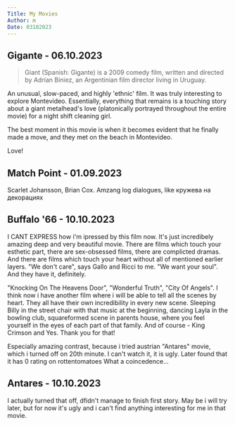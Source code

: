 ```yaml
---
Title: My Movies
Author: m
Date: 03102023
---
```


## Gigante - 06.10.2023

> Giant (Spanish: Gigante) is a 2009 comedy film, written and directed by Adrían Biniez, an Argentinian film director living in Uruguay.

An unusual, slow-paced, and highly 'ethnic' film. It was truly interesting to explore Montevideo. Essentially, everything that remains is a touching story about a giant metalhead's love (platonically portrayed throughout the entire movie) for a night shift cleaning girl.

The best moment in this movie is when it becomes evident that he finally made a move, and they met on the beach in Montevideo.

Love!

## Match Point - 01.09.2023

Scarlet Johansson, Brian Cox. Amzang log dialogues, like кружева на декорациях

## Buffalo '66 - 10.10.2023
I CANT EXPRESS how i'm ipressed by this film now. It's just incredibely amazing deep and very beautiful movie.
There are films which touch your esthetic part, there are sex-obsessed films, there are complicted dramas. And there are films which touch your heart without all of mentioned earlier layers. "We don't care", says Gallo and Ricci to me. "We want your soul". And they have it, definitely.

"Knocking On The Heavens Door", "Wonderful Truth", "City Of Angels". I think now i have another film where i will be able to tell all the scenes by heart. They all have their own incredibility in every new scene. Sleeping Billy in the street chair with that music at the beginning, dancing Layla in the bowling club, squareformed scene in parents house, where you feel yourself in the eyes of each part of that family. And of course - King Crimson and Yes. Thank you for that!

Especially amazing contrast, because i tried austrian "Antares" movie, which i turned off on 20th minute. I can't watch it, it is ugly. Later found that it has 0 rating on rottentomatoes
What a coincedence...

## Antares - 10.10.2023
I actually turned that off, dfidn't manage to finish first story. May be i will try later, but for now it's ugly and i can't find anything interesting for me in that movie.
